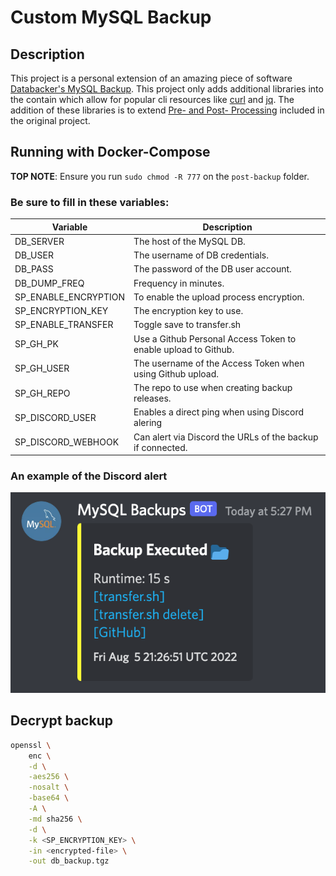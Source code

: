 # Custom MySQL Backup

## Description
This project is a personal extension of an amazing piece of software [Databacker's MySQL Backup](https://github.com/databacker/mysql-backup). This project only adds additional libraries into the contain which allow for popular cli resources like [curl](https://curl.se/) and [jq](https://stedolan.github.io/jq/). The addition of these libraries is to extend [Pre- and Post- Processing](https://github.com/databacker/mysql-backup#backup-pre-and-post-processing) included in the original project.

## Running with Docker-Compose
**TOP NOTE**: Ensure you run `sudo chmod -R 777` on the `post-backup` folder.

### Be sure to fill in these variables:

| Variable | Description |
|---|---|
| DB_SERVER | The host of the MySQL DB. |
| DB_USER | The username of DB credentials. |
| DB_PASS | The password of the DB user account. |
| DB_DUMP_FREQ | Frequency in minutes. |
| SP_ENABLE_ENCRYPTION | To enable the upload process encryption. |
| SP_ENCRYPTION_KEY | The encryption key to use. |
| SP_ENABLE_TRANSFER | Toggle save to transfer.sh |
| SP_GH_PK | Use a Github Personal Access Token to enable upload to Github. |
| SP_GH_USER | The username of the Access Token when using Github upload. |
| SP_GH_REPO | The repo to use when creating backup releases. |
| SP_DISCORD_USER | Enables a direct ping when using Discord alering |
| SP_DISCORD_WEBHOOK | Can alert via Discord the URLs of the backup if connected. |

### An example of the Discord alert
![Discord alert example showing hyperlinks](.github/resources/discord-example.png)

## Decrypt backup
```bash
openssl \
    enc \
    -d \
    -aes256 \
    -nosalt \
    -base64 \
    -A \
    -md sha256 \
    -d \
    -k <SP_ENCRYPTION_KEY> \
    -in <encrypted-file> \
    -out db_backup.tgz
```
